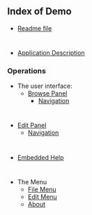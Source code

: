 ﻿## Index of Demo
* [Readme file](README.md)
#
* [Application Description](home.md)


### Operations
* The user interface:
  - [Browse Panel](BrowseTab.md)
    - [Navigation](DataNavigator.md)
#
  - [Edit Panel](EditTab.md)
    - [Navigation](DataNavigator.md)
#
  - [Embedded Help](EmbeddedHelp.md)

#
  - The Menu
    - [File Menu](1100.md)
    - [Edit Menu](1200.md)
    - [About](Home_1000.markdown)
